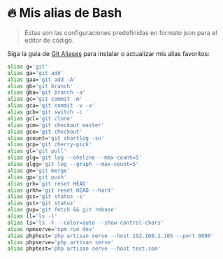 # 🔥 Mis alias de Bash

> Estas son las configuraciones predefinidas en formato json para el editor de código.

Siga la guia de [Git Aliases](https://github.com/soyluisarrieta/git-aliases) para instalar o actualizar mis alias favoritos:

```bash
alias g='git'
alias ga='git add'
alias gaa='git add -A'
alias gb='git branch'
alias gba='git branch -a'
alias gc='git commit -m'
alias gca='git commit -v -a'
alias gcb='git switch -c '
alias gcl='git clone'
alias gcm='git checkout master'
alias gco='git checkout'
alias gcount='git shortlog -sn'
alias gcp='git cherry-pick'
alias gl='git pull'
alias glg='git log --oneline --max-count=5'
alias glgg='git log --graph --max-count=5'
alias gm='git merge'
alias gp='git push'
alias grh='git reset HEAD'
alias grhh='git reset HEAD --hard'
alias gss='git status -s'
alias gst='git status'
alias gup='git fetch && git rebase'
alias ll='ls -l'
alias ls='ls -F --color=auto --show-control-chars'
alias npmserve='npm run dev'
alias phphost='php artisan serve --host 192.168.1.105 --port 8000'
alias phpserve='php artisan serve'
alias phptest='php artisan serve --host test.com'
```
